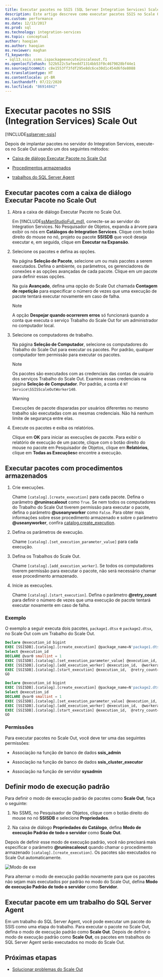 ```yaml
---
title: Executar pacotes no SSIS (SQL Server Integration Services) Scale Out | Microsoft Docs
description: Este artigo descreve como executar pacotes SSIS no Scale Out
ms.custom: performance
ms.date: 12/13/2017
ms.prod: sql
ms.technology: integration-services
ms.topic: conceptual
author: haoqian
ms.author: haoqian
ms.reviewer: maghan
f1_keywords:
- sql13.ssis.ssms.ispackageexecuteinscaleout.f1
ms.openlocfilehash: 522b522c5afeedd71314bb53f0c4679828bf44e1
ms.sourcegitcommit: c8e1553ff3fdf295e8dc6ce30d1c454d6fde8088
ms.translationtype: HT
ms.contentlocale: pt-BR
ms.lasthandoff: 07/22/2020
ms.locfileid: "86914842"
---
```

# <a name="run-packages-in-integration-services-ssis-scale-out"></a>Executar pacotes no SSIS (Integration Services) Scale Out

[!INCLUDE[sqlserver-ssis](../../includes/applies-to-version/sqlserver-ssis.md)]


Depois de implantar pacotes no servidor do Integration Services, execute-os no Scale Out usando um dos seguintes métodos:

-   [Caixa de diálogo Executar Pacote no Scale Out](#scale_out_dialog)

-   [Procedimentos armazenados](#stored_proc)

-   [trabalhos do SQL Server Agent](#sql_agent)

## <a name="run-packages-with-the-execute-package-in-scale-out-dialog-box"></a><a name="scale_out_dialog"></a> Executar pacotes com a caixa de diálogo Executar Pacote no Scale Out

1. Abra a caixa de diálogo Executar Pacote no Scale Out.

    Em [!INCLUDE[ssManStudioFull_md](../../includes/ssmanstudiofull-md.md)], conecte-se ao servidor do Integration Services. No Pesquisador de Objetos, expanda a árvore para exibir os nós em **Catálogos do Integration Services**. Clique com botão direito do mouse no nó, projeto ou pacote **SSISDB** que você deseja executar e, em seguida, clique em **Executar na Expansão**.

2. Selecione os pacotes e defina as opções.

    Na página **Seleção de Pacote**, selecione um ou mais pacotes a serem executados. Defina o ambiente, os parâmetros, os gerenciadores de conexões e as opções avançadas de cada pacote. Clique em um pacote para definir essas opções.
    
    Na guia **Avançado**, defina uma opção do Scale Out chamada **Contagem de repetição** para especificar o número de vezes que uma execução de pacote tentará executar novamente em caso de falha.

    > [!NOTE]
    > A opção **Despejar quando ocorrerem erros** só funcionará quando a conta que executa o serviço Trabalho do Scale Out for um administrador no computador local.

3. Selecione os computadores de trabalho.

    Na página **Seleção de Computador**, selecione os computadores do Trabalho do Scale Out para executar os pacotes. Por padrão, qualquer computador tem permissão para executar os pacotes. 

   > [!NOTE] 
   > Os pacotes são executados com as credenciais das contas de usuário dos serviços Trabalho do Scale Out. Examine essas credenciais na página **Seleção de Computador**. Por padrão, a conta é `NT Service\SSISScaleOutWorker140`.

   > [!WARNING]
   > Execuções de pacote disparadas por usuários diferentes no mesmo trabalho são executadas com as mesmas credenciais. Não há nenhum limite de segurança entre elas. 

4. Execute os pacotes e exiba os relatórios.

    Clique em **OK** para iniciar as execuções de pacote. Para exibir o relatório de execução de um pacote, clique com o botão direito do mouse no pacote em Pesquisador de Objetos, clique em **Relatórios**, clique em **Todas as Execuções**e encontre a execução.
    
## <a name="run-packages-with-stored-procedures"></a><a name="stored_proc"></a> Executar pacotes com procedimentos armazenados

1.  Crie execuções.

    Chame `[catalog].[create_execution]` para cada pacote. Defina o parâmetro **\@runinscaleout** como `True`. Se nem todos os computadores do Trabalho do Scale Out tiverem permissão para executar o pacote, defina o parâmetro **\@useanyworker** como `False`. Para obter mais informações sobre esse procedimento armazenado e sobre o parâmetro **\@useanyworker**, confira [catalog.create_execution](../system-stored-procedures/catalog-create-execution-ssisdb-database.md). 

2. Defina os parâmetros de execução.

    Chame `[catalog].[set_execution_parameter_value]` para cada execução.

3. Defina os Trabalhos do Scale Out.

    Chame `[catalog].[add_execution_worker]`. Se todos os computadores tiverem permissão para executar o pacote, não será necessário chamar esse procedimento armazenado. 

4. Inicie as execuções.

    Chame `[catalog].[start_execution]`. Defina o parâmetro **\@retry_count** para definir o número de vezes que uma execução de pacote tentará executar novamente em caso de falha.
    
### <a name="example"></a>Exemplo
O exemplo a seguir executa dois pacotes, `package1.dtsx` e `package2.dtsx`, no Scale Out com um Trabalho do Scale Out.  

```sql
Declare @execution_id bigint
EXEC [SSISDB].[catalog].[create_execution] @package_name=N'package1.dtsx', @execution_id=@execution_id OUTPUT, @folder_name=N'folder1', @project_name=N'project1', @use32bitruntime=False, @reference_id=Null, @useanyworker=False, @runinscaleout=True
Select @execution_id
DECLARE @var0 smallint = 1
EXEC [SSISDB].[catalog].[set_execution_parameter_value] @execution_id,  @object_type=50, @parameter_name=N'LOGGING_LEVEL', @parameter_value=@var0
EXEC [SSISDB].[catalog].[add_execution_worker] @execution_id,  @workeragent_id=N'64c020e2-f819-4c2d-a22f-efb31a91e70a'
EXEC [SSISDB].[catalog].[start_execution] @execution_id,  @retry_count=0
GO

Declare @execution_id bigint
EXEC [SSISDB].[catalog].[create_execution] @package_name=N'package2.dtsx', @execution_id=@execution_id OUTPUT, @folder_name=N'folder2', @project_name=N'project2', @use32bitruntime=False, @reference_id=Null, @useanyworker=False, @runinscaleout=True
Select @execution_id
DECLARE @var0 smallint = 1
EXEC [SSISDB].[catalog].[set_execution_parameter_value] @execution_id,  @object_type=50, @parameter_name=N'LOGGING_LEVEL', @parameter_value=@var0
EXEC [SSISDB].[catalog].[add_execution_worker] @execution_id,  @workeragent_id=N'64c020e2-f819-4c2d-a22f-efb31a91e70a'
EXEC [SSISDB].[catalog].[start_execution] @execution_id,  @retry_count=0
GO
```

### <a name="permissions"></a>Permissões
Para executar pacotes no Scale Out, você deve ter uma das seguintes permissões:

-   Associação na função de banco de dados **ssis_admin**  

-   Associação na função de banco de dados **ssis_cluster_executor**  
  
-   Associação na função de servidor **sysadmin**  

## <a name="set-default-execution-mode"></a>Definir modo de execução padrão
Para definir o modo de execução padrão de pacotes como **Scale Out**, faça o seguinte:

1.  No SSMS, no Pesquisador de Objetos, clique com o botão direito do mouse no nó **SSISDB** e selecione **Propriedades**.

2.  Na caixa de diálogo **Propriedades do Catálogo**, defina **Modo de execução Padrão de todo o servidor** como **Scale Out**.

Depois de definir esse modo de execução padrão, você não precisará mais especificar o parâmetro **\@runinscaleout** quando chamar o procedimento armazenado `[catalog].[create_execution]`. Os pacotes são executados no Scale Out automaticamente. 

![Modo de exe](media/exe-mode.PNG)

Para alternar o modo de execução padrão novamente para que os pacotes não sejam mais executados por padrão no modo do Scale Out, defina **Modo de execução Padrão de todo o servidor** como **Servidor**.

## <a name="run-package-in-sql-server-agent-job"></a><a name="sql_agent"></a> Executar pacote em um trabalho do SQL Server Agent
Em um trabalho do SQL Server Agent, você pode executar um pacote do SSIS como uma etapa do trabalho. Para executar o pacote no Scale Out, defina o modo de execução padrão como **Scale Out**. Depois de definir o modo de execução padrão como **Scale Out**, os pacotes em trabalhos do SQL Server Agent serão executados no modo do Scale Out.

## <a name="next-steps"></a>Próximas etapas
-   [Solucionar problemas do Scale Out](troubleshooting-scale-out.md)
